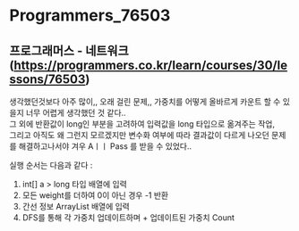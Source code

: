# Programmers_76503
## 프로그래머스 - 네트워크(https://programmers.co.kr/learn/courses/30/lessons/76503)
생각했던것보다 아주 많이,, 오래 걸린 문제,,
가중치를 어떻게 올바르게 카운트 할 수 있을지 너무 어렵게 생각했던 것 같다..  
그 외에 반환값이 long인 부분을 고려하여 입력값을 long 타입으로 옮겨주는 작업,  
그리고 아직도 왜 그런지 모르겠지만 변수화 여부에 따라 결과값이 다르게 나오던 문제를 해결하고나서야 겨우 Aㅣㅣ Pass 를 받을 수 있었다..

실행 순서는 다음과 같다 :   
1. int[] a > long 타입 배열에 입력
2. 모든 weight를 더하여 0이 아닌 경우 -1 반환
3. 간선 정보 ArrayList 배열에 입력
4. DFS를 통해 각 가중치 업데이트하며 + 업데이트된 가중치 Count
